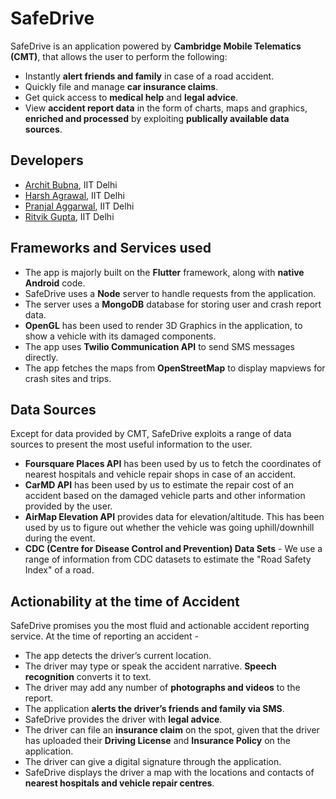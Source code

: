 # SafeDrive

SafeDrive is an application powered by **Cambridge Mobile Telematics (CMT)**, that allows the user to perform the following:
* Instantly **alert friends and family** in case of a road accident.
* Quickly file and manage **car insurance claims**.
* Get quick access to **medical help** and **legal advice**.
* View **accident report data** in the form of charts, maps and graphics, **enriched and processed** by exploiting **publically available data sources**.

## Developers
* [Archit Bubna](https://github.com/architb12), IIT Delhi
* [Harsh Agrawal](https://github.com/Harsh14901), IIT Delhi
* [Pranjal Aggarwal](https://github.com/Pranjal2041), IIT Delhi
* [Ritvik Gupta](https://github.com/ritvikgupta199), IIT Delhi

## Frameworks and Services used
* The app is majorly built on the **Flutter** framework, along with **native Android** code.
* SafeDrive uses a **Node** server to handle requests from the application.
* The server uses a **MongoDB** database for storing user and crash report data.
* **OpenGL** has been used to render 3D Graphics in the application, to show a vehicle with its damaged components.
* The app uses **Twilio Communication API** to send SMS messages directly.
* The app fetches the maps from **OpenStreetMap** to display mapviews for crash sites and trips.

## Data Sources
Except for data provided by CMT, SafeDrive exploits a range of data sources to present the most useful information to the user.
* **Foursquare Places API** has been used by us to fetch the coordinates of nearest hospitals and vehicle repair shops in case of an accident.
* **CarMD API** has been used by us to estimate the repair cost of an accident based on the damaged vehicle parts and other information provided by the user.
* **AirMap Elevation API** provides data for elevation/altitude. This has been used by us to figure out whether the vehicle was going uphill/downhill during the event.
* **CDC (Centre for Disease Control and Prevention) Data Sets** - We use a range of information from CDC datasets to estimate the "Road Safety Index" of a road.


## Actionability at the time of Accident
SafeDrive promises you the most fluid and actionable accident reporting service. At the time of reporting an accident - 
* The app detects the driver’s current location.
* The driver may type or speak the accident narrative. **Speech recognition** converts it to text.
* The driver may add any number of **photographs and videos** to the report.
* The application **alerts the driver’s friends and family via SMS**.
* SafeDrive provides the driver with **legal advice**.
* The driver can file an **insurance claim** on the spot, given that the driver has uploaded their **Driving License** and **Insurance Policy** on the application.
* The driver can give a digital signature through the application.
* SafeDrive displays the driver a map with the locations and contacts of **nearest hospitals and vehicle repair centres**.
